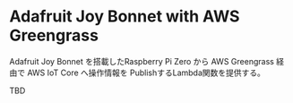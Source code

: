 # Adafruit Joy Bonnet with AWS Greengrass

Adafruit Joy Bonnet を搭載したRaspberry Pi Zero から AWS Greengrass 経由で AWS IoT Core へ操作情報を PublishするLambda関数を提供する。

TBD
